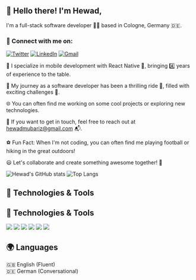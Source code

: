 ## 👋 Hello there! I'm Hewad,

I'm a full-stack software developer 👨‍💻 based in Cologne, Germany 🇩🇪.

### 🔗 Connect with me on:
[![Twitter](https://img.shields.io/badge/Twitter-%231DA1F2.svg?style=for-the-badge&logo=X&logoColor=white&color=black)](https://twitter.com/hewad_mubariz) 
[![LinkedIn](https://img.shields.io/badge/linkedin-%230077B5.svg?style=for-the-badge&logo=linkedin&logoColor=white)](https://www.linkedin.com/in/hewad-mubariz/) 
[![Gmail](https://img.shields.io/badge/Gmail-D14836?style=for-the-badge&logo=gmail&logoColor=white)](mailto:hewadmubariz@gmail.com)

💼 I specialize in mobile development with React Native 📱, bringing 4️⃣ years of experience to the table.

🚀 My journey as a software developer has been a thrilling ride 🎢, filled with exciting challenges 💪.

🌐 You can often find me working on some cool projects or exploring new technologies.

📧 If you want to get in touch, feel free to reach out at hewadmubariz@gmail.com 📬.

⚽️ Fun Fact: When I'm not coding, you can often find me playing football or hiking in the great outdoors!

😃 Let's collaborate and create something awesome together! 🤝

![Hewad's GitHub stats](https://github-readme-stats.vercel.app/api?username=hewad-mubariz&show_icons=true&theme=radical)
![Top Langs](https://github-readme-stats.vercel.app/api/top-langs/?username=hewad-mubariz&layout=compact)

## 🔧 Technologies & Tools
## 🔧 Technologies & Tools
[![](https://img.shields.io/badge/javascript-%23323330.svg?style=for-the-badge&logo=javascript&logoColor=%23F7DF1E)](https://developer.mozilla.org/en-US/docs/Web/JavaScript) 
[![](https://img.shields.io/badge/typescript-%23007ACC.svg?style=for-the-badge&logo=typescript&logoColor=white)](https://www.typescriptlang.org/) 
[![](https://img.shields.io/badge/node.js-6DA55F?style=for-the-badge&logo=node.js&logoColor=white)](https://nodejs.org/) 
[![](https://img.shields.io/badge/react-%2320232a.svg?style=for-the-badge&logo=react&logoColor=%2361DAFB)](https://reactjs.org/) 
[![](https://img.shields.io/badge/react_native-%2320232a.svg?style=for-the-badge&logo=react&logoColor=%2361DAFB)](https://reactnative.dev/) 
[![](https://img.shields.io/badge/vuejs-%2335495e.svg?style=for-the-badge&logo=vuedotjs&logoColor=%234FC08D)](https://vuejs.org/)

## 🌍 Languages
🇬🇧 English (Fluent)  
🇩🇪 German (Conversational)
